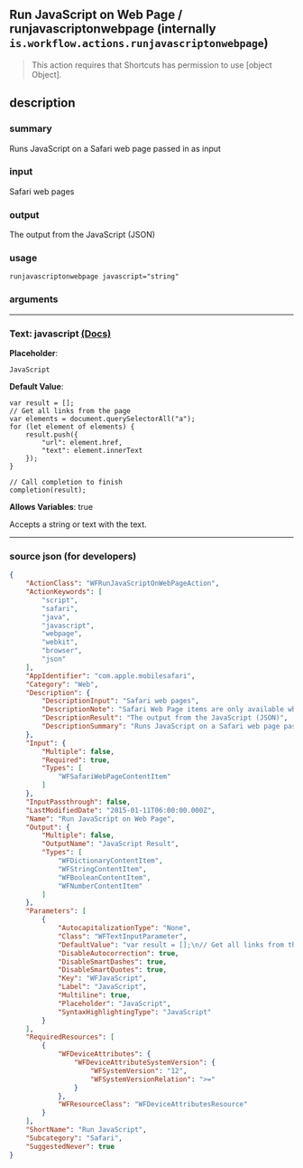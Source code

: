 
## Run JavaScript on Web Page / runjavascriptonwebpage (internally `is.workflow.actions.runjavascriptonwebpage`)

> This action requires that Shortcuts has permission to use [object Object].


## description

### summary

Runs JavaScript on a Safari web page passed in as input


### input

Safari web pages


### output

The output from the JavaScript (JSON)

### usage
```
runjavascriptonwebpage javascript="string"
```

### arguments

---

### Text: javascript [(Docs)](https://pfgithub.github.io/shortcutslang/gettingstarted#text-field)
**Placeholder**:
```
JavaScript
```
**Default Value**:
```
var result = [];
// Get all links from the page
var elements = document.querySelectorAll("a");
for (let element of elements) {
	result.push({
		"url": element.href,
		"text": element.innerText
	});
}

// Call completion to finish
completion(result);
```
**Allows Variables**: true



Accepts a string 
or text
with the text.

---

### source json (for developers)

```json
{
	"ActionClass": "WFRunJavaScriptOnWebPageAction",
	"ActionKeywords": [
		"script",
		"safari",
		"java",
		"javascript",
		"webpage",
		"webkit",
		"browser",
		"json"
	],
	"AppIdentifier": "com.apple.mobilesafari",
	"Category": "Web",
	"Description": {
		"DescriptionInput": "Safari web pages",
		"DescriptionNote": "Safari Web Page items are only available when running your shortcut as an Action Extension in Safari.",
		"DescriptionResult": "The output from the JavaScript (JSON)",
		"DescriptionSummary": "Runs JavaScript on a Safari web page passed in as input"
	},
	"Input": {
		"Multiple": false,
		"Required": true,
		"Types": [
			"WFSafariWebPageContentItem"
		]
	},
	"InputPassthrough": false,
	"LastModifiedDate": "2015-01-11T06:00:00.000Z",
	"Name": "Run JavaScript on Web Page",
	"Output": {
		"Multiple": false,
		"OutputName": "JavaScript Result",
		"Types": [
			"WFDictionaryContentItem",
			"WFStringContentItem",
			"WFBooleanContentItem",
			"WFNumberContentItem"
		]
	},
	"Parameters": [
		{
			"AutocapitalizationType": "None",
			"Class": "WFTextInputParameter",
			"DefaultValue": "var result = [];\n// Get all links from the page\nvar elements = document.querySelectorAll(\"a\");\nfor (let element of elements) {\n\tresult.push({\n\t\t\"url\": element.href,\n\t\t\"text\": element.innerText\n\t});\n}\n\n// Call completion to finish\ncompletion(result);",
			"DisableAutocorrection": true,
			"DisableSmartDashes": true,
			"DisableSmartQuotes": true,
			"Key": "WFJavaScript",
			"Label": "JavaScript",
			"Multiline": true,
			"Placeholder": "JavaScript",
			"SyntaxHighlightingType": "JavaScript"
		}
	],
	"RequiredResources": [
		{
			"WFDeviceAttributes": {
				"WFDeviceAttributeSystemVersion": {
					"WFSystemVersion": "12",
					"WFSystemVersionRelation": ">="
				}
			},
			"WFResourceClass": "WFDeviceAttributesResource"
		}
	],
	"ShortName": "Run JavaScript",
	"Subcategory": "Safari",
	"SuggestedNever": true
}
```
